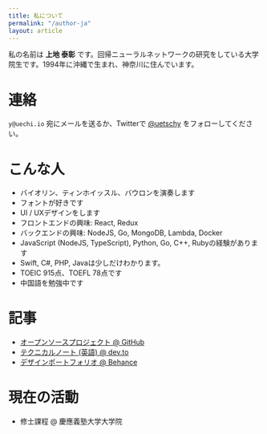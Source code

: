```yaml
---
title: 私について
permalink: "/author-ja"
layout: article
---
```


私の名前は **上地 泰彰** です。回帰ニューラルネットワークの研究をしている大学院生です。1994年に沖縄で生まれ、神奈川に住んでいます。

# 連絡

`y@uechi.io` 宛にメールを送るか、Twitterで [@uetschy](https://twitter.com/uetschy) をフォローしてください。

# こんな人

- バイオリン、ティンホイッスル、バウロンを演奏します
- フォントが好きです
- UI / UXデザインをします
- フロントエンドの興味: React, Redux
- バックエンドの興味: NodeJS, Go, MongoDB, Lambda, Docker
- JavaScript (NodeJS, TypeScript), Python, Go, C++, Rubyの経験があります
- Swift, C#, PHP, Javaは少しだけわかります。
- TOEIC 915点、TOEFL 78点です
- 中国語を勉強中です

# 記事

- [オープンソースプロジェクト @ GitHub](https://github.com/uetchy)
- [テクニカルノート (英語) @ dev.to](https://dev.to/uetchy)
- [デザインポートフォリオ @ Behance](https://www.behance.net/uechi)

# 現在の活動

- 修士課程 @ 慶應義塾大学大学院
